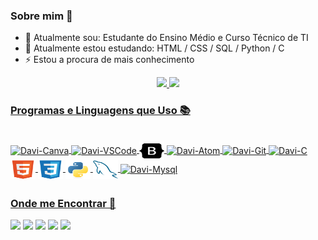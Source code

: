 ### Sobre mim 👋

- 🔭 Atualmente sou: Estudante do Ensino Médio e Curso Técnico de TI
- 🌱 Atualmente estou estudando: HTML / CSS / SQL / Python / C
- ⚡ Estou a procura de mais conhecimento

<div align="center">
  <a href="https://github.com/DaviVidal01">
  <img height="180em" src="https://github-readme-stats.vercel.app/api?username=DaviVidal01&show_icons=true&theme=merko&include_all_commits=true&count_private=true"/>
  <img height="180em" src="https://github-readme-stats.vercel.app/api/top-langs/?username=DaviVidal01&hide=&layout=compact&langs_count=7&theme=merko"/>
</div>

### Programas e Linguagens que Uso 📚

<div style="display: inline_block"><br>
  <img align="center" alt="Davi-Canva" height="30" width="40" src="https://cdn.jsdelivr.net/gh/devicons/devicon/icons/canva/canva-original.svg" />
  <img align="center" alt="Davi-VSCode" height="30" width="40" src="https://cdn.jsdelivr.net/gh/devicons/devicon/icons/vscode/vscode-original.svg">
  <img align="center" alt="Davi-Bootstrap" height="30" width="40" src="https://raw.githubusercontent.com/devicons/devicon/master/icons/bootstrap/bootstrap-plain.svg">
  <img align="center" alt="Davi-Atom" height="30" width="40" src="https://cdn.jsdelivr.net/gh/devicons/devicon/icons/atom/atom-original.svg">
  <img align="center" alt="Davi-Git" height="30" width="40" src="https://cdn.jsdelivr.net/gh/devicons/devicon/icons/git/git-original.svg" />
  <img align="center" alt="Davi-C" height="30" width="40" src="https://cdn.jsdelivr.net/gh/devicons/devicon/icons/c/c-original.svg" />
  <img align="center" alt="Davi-HTML" height="30" width="40" src="https://raw.githubusercontent.com/devicons/devicon/master/icons/html5/html5-original.svg">
  <img align="center" alt="Davi-CSS" height="30" width="40" src="https://raw.githubusercontent.com/devicons/devicon/master/icons/css3/css3-original.svg">
  <img align="center" alt="Davi-Python" height="30" width="40" src="https://raw.githubusercontent.com/devicons/devicon/master/icons/python/python-original.svg">
  <img align="center" alt="Davi-Mysql" height="30" width="40" src="https://raw.githubusercontent.com/devicons/devicon/master/icons/mysql/mysql-plain.svg">
  <img align="center" alt="Davi-Mysql" height="30" width="40" src="https://cdn.jsdelivr.net/gh/devicons/devicon/icons/jupyter/jupyter-original-wordmark.svg" />
  
</div>

  ##
  
### Onde me Encontrar 🧭

<div> 
  <a href="https://instagram.com/davi.vidal13" target="_blank"><img src="https://img.shields.io/badge/-Instagram-%23E4405F?style=for-the-badge&logo=instagram&logoColor=white" target="_blank"></a>
  <a href="https://discord.gg/ryYt2DMx9d" target="_blank"><img src="https://img.shields.io/badge/Discord-7289DA?style=for-the-badge&logo=discord&logoColor=white" target="_blank"></a> 
  <a href = "mailto:davividal0605@gmail.com"><img src="https://img.shields.io/badge/-Gmail-%23333?style=for-the-badge&logo=gmail&logoColor=white" target="_blank"></a>
  <a href="https://www.linkedin.com/in/davividal06" target="_blank"><img src="https://img.shields.io/badge/-LinkedIn-%230077B5?style=for-the-badge&logo=linkedin&logoColor=white" target="_blank"></a> 
  <a href="https://github.com/DaviVidal01/" target="_blank"><img src="https://img.shields.io/github/followers/DaviVidal01?label=follow&style=social" target="_blank"></a>
</div>
